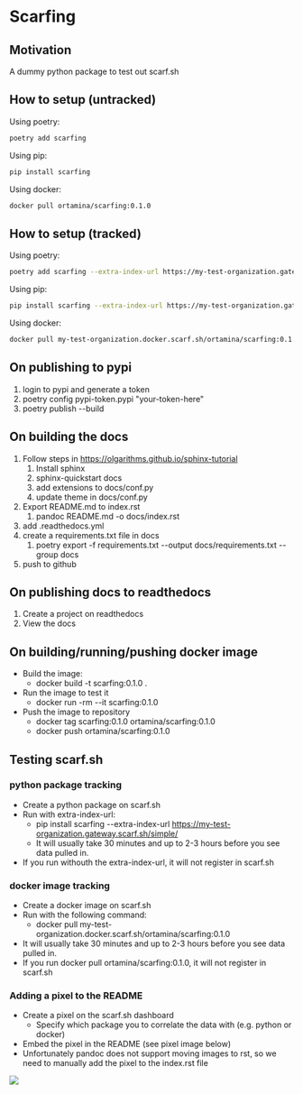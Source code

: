 # Scarfing

## Motivation
A dummy python package to test out scarf.sh

## How to setup (untracked)

Using poetry:

```bash
poetry add scarfing
```

Using pip:

```bash
pip install scarfing
```

Using docker:

```bash
docker pull ortamina/scarfing:0.1.0
```


## How to setup (tracked)

Using poetry:

```bash
poetry add scarfing --extra-index-url https://my-test-organization.gateway.scarf.sh/simple/
```

Using pip:

```bash
pip install scarfing --extra-index-url https://my-test-organization.gateway.scarf.sh/simple/
```

Using docker:

```bash
docker pull my-test-organization.docker.scarf.sh/ortamina/scarfing:0.1.0
```

## On publishing to pypi
1. login to pypi and generate a token
2. poetry config pypi-token.pypi "your-token-here"
3. poetry publish --build

## On building the docs
1. Follow steps in https://olgarithms.github.io/sphinx-tutorial
   1. Install sphinx
   2. sphinx-quickstart docs
   3. add extensions to docs/conf.py
   4. update theme in docs/conf.py
2. Export README.md to index.rst
   1. pandoc README.md -o docs/index.rst
2. add .readthedocs.yml
3. create a requirements.txt file in docs
   1. poetry export -f requirements.txt --output docs/requirements.txt --group docs
4. push to github

## On publishing docs to readthedocs
1. Create a project on readthedocs
2. View the docs

## On building/running/pushing docker image
- Build the image:
  - docker build -t scarfing:0.1.0 .
- Run the image to test it
  - docker run -rm --it scarfing:0.1.0  
- Push the image to repository
  - docker tag scarfing:0.1.0 ortamina/scarfing:0.1.0
  - docker push ortamina/scarfing:0.1.0

## Testing scarf.sh 

### python package tracking
- Create a python package on scarf.sh
- Run with extra-index-url:
  - pip install scarfing --extra-index-url https://my-test-organization.gateway.scarf.sh/simple/
  - It will usually take 30 minutes and up to 2-3 hours before you see data pulled in.
- If you run withouth the extra-index-url, it will not register in scarf.sh

### docker image tracking
- Create a docker image on scarf.sh
- Run with the following command:
  - docker pull my-test-organization.docker.scarf.sh/ortamina/scarfing:0.1.0
- It will usually take 30 minutes and up to 2-3 hours before you see data pulled in.
- If you run docker pull ortamina/scarfing:0.1.0, it will not register in scarf.sh

### Adding a pixel to the README
- Create a pixel on the scarf.sh dashboard
  - Specify which package you to correlate the data with (e.g. python or docker)
- Embed the pixel in the README (see pixel image below)
- Unfortunately pandoc does not support moving images to rst, so we need to manually add the pixel to the index.rst file

<img referrerpolicy="no-referrer-when-downgrade" src="https://static.scarf.sh/a.png?x-pxid=038ca666-efd5-46a6-ae08-e4f7bdb244a3" />